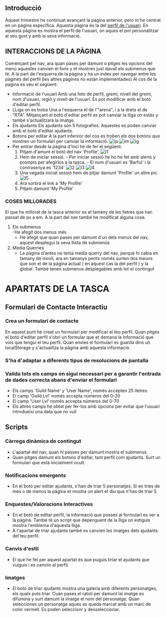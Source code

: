 ## Introducció
Aquest trimestre he continuat avançant la pàgina anterior, pero m'he centrat en un pàgina específica. Aquesta pàgina és la del [perfil de l'usuari](HTML/ProfileInicio.html).
En aquesta pàgina es mostra el perfil de l'usuari, on aques el pot personalitzar al seu gust y amb la seva informació.
## INTERACCIONS DE LA PÀGINA
Començant pel nav, ara quan pases per damunt o pitges les opcions del menú aquestes canvien el fons y et mostren just davall els submenus que té.
A la part de l'esquerra de la pàgina y ha un index per navegar entre les pàgines del perfil (les altres pàgines no estàn implementades)
Al cos de la pagina es veu el següent:
  - Informació de l'usuari
    Amb una foto de perfil, gremi, nivell del gremi, nom d'usuari, regió y nivell de l'usuari.
    Es pot modificar amb el botó d'editar perfil.
- LLiga on es troba
  Una a l'esquerra el de l'"arena", i a la dreta el de "RTA".
  Mitjançant el botó d'editar perfil es pot canviar la lliga on estás y també s'actualitzará la imatge.
- Els ajudants
  Els ajudants són 5 fotografies.
  Aquestes es poden canviar amb el botó d'editar ajudants.
- Botons per editar
  A la part inferiror del cos es troben els dos botóns que mostren un formulari per canviar la informació.
  ![ip](RecursosDocumentacion/Galaxy-S9-Note-8-S8-480x740.png)
  ![im](RecursosDocumentacion/Laptop-2-1920x1080.png)
  ![ig](RecursosDocumentacion/iPad-800x1024.png)
- Per entrar desde la pàgina d'inci he de fer el següent:
    1. Pitjam d'amunt el botó del nav 'Profile'.
       ![l1](RecursosDocumentacion/login1.png)
    3. Hem de iniciar sessió.
      - Per iniciar sessió he ho he fet amb alerts y prompts per afegirlos a la tasca.
      - El nom d'usuari es 'Barful' i la contrasenya es '1234'
        ![l2](RecursosDocumentacion/login2.png)
        ![l3](RecursosDocumentacion/login3.png)
        ![l4](RecursosDocumentacion/login4.png)
    5. Una vegada iniciat sessió hem de pitjar damunt 'Profile' un altre pic.
       ![l5](RecursosDocumentacion/login5.png)
    7. Ara sortirá el link a 'My Profile'
    8. Pitjam damunt 'My Profile'
### COSES MILLORADES
El que he millorat de la tasca anterior es el tamany de les lletres que han passat de px a em.
A la part del nav també he modificat alguna cosa. 
  1. Els submenus  
     -He afegit dos menus més
     - He afegit que quan pases per damunt d'un dels menus del nav, aquest desplegui la seva llista de submenús
  2. Media Querries
     - La pàgina d'antes no tenia media querry del nav, perquè hi cabia en tamany de movil, ara en tamanys perits només surten dos meuns que son el de la pàgina actual ( en aquest cas la del perfil ) y la global. També tenen submenus desplegables amb tot el contingut

# APARTATS DE LA TASCA
## Formulari de Contacte Interactiu
### Crea un formulari de contacte
En aquest punt he creat un formulari per modificar el teu perfil. Quan pitges el botó d'editar perfil s'obri un formular que et demana la informació que vols que tengui el teu perfil. Quan envies el formulari es guarda dins un localStorage y s'actualitza la pàgina amb aquesta informació.
### S'ha d'adaptar a diferents tipus de resolucions de pantalla

### Valida tots els camps on sigui necessari per a garantir l'entrada de dades correcta abans d'enviar el formulari
- Els camps 'Guild Name' y 'User Name', només accepten 25 lletres
- El camp 'Guild Lvl' només accepta números del 0-20
- El camp 'User Lvl' només accepta números del 0-70
- Els altres camps he obtat per fer-los amb opcions per evitar que l'usuari introdueixi una data que no vull
## Scripts
### Càrrega dinàmica de contingut
- L'apartat del nav, quan hi passes per damunt mostra el submenus.
- Quan pitges damunt els botons d'editar, tant perfil com ajudants. Surt un formulari que està inicialment ocult.
### Notificacions emergents
- En el botó per editar ajudants, s'han de triar 5 personatjes. Si en tries de més o de menos la pàgina et mostra un alert et diu que n'has de triar 5
### Enquestes/Valoracions Interactives
- En el botó de editar perfil, la informació que posses al formulari es ver a la pàgina. També té un script que depenguent de la lliga on estiguis mostra l'emblema d'aquesta lliga.
- A l'apartat de triar ajudants també es canvien les imatges dels ajudants del teu perfil.
### Canvis d'estil
- El que he fet per aquest apartat és que puguis tiriar el ajudants que vulguis i es canviin al perfil.
### Imatges
- El botó de triar ajudants mostra una galeria amb diferents personatges, els quals pots triar. Cuan pases el ratolí per damunt lal imatge es difumina y surt damunt la imatge el nom del personatge. Quan selecciones un personatge aques es queda marcat amb un marc de color vermell. Es poden seleccionr y desseleccionar.


